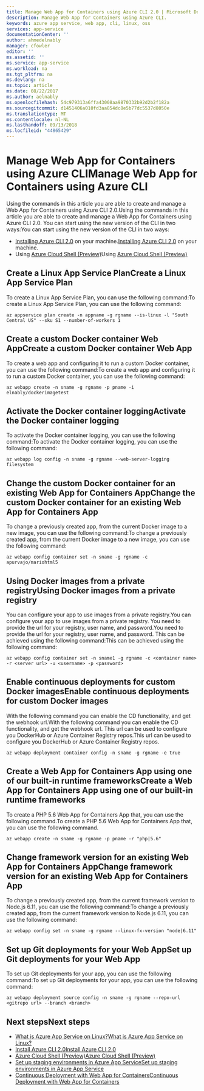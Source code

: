 ```yaml
---
title: Manage Web App for Containers using Azure CLI 2.0 | Microsoft Docs
description: Manage Web App for Containers using Azure CLI.
keywords: azure app service, web app, cli, linux, oss
services: app-service
documentationCenter: ''
author: ahmedelnably
manager: cfowler
editor: ''
ms.assetid: ''
ms.service: app-service
ms.workload: na
ms.tgt_pltfrm: na
ms.devlang: na
ms.topic: article
ms.date: 08/22/2017
ms.author: aelnably
ms.openlocfilehash: 54c979313a6ffa43008aa9870332b92d2b2f182a
ms.sourcegitcommit: d1451406a010fd3aa854dc8e5b77dc5537d8050e
ms.translationtype: MT
ms.contentlocale: nl-NL
ms.lasthandoff: 09/13/2018
ms.locfileid: "44865429"
---
```

# <a name="manage-web-app-for-containers-using-azure-cli"></a><span data-ttu-id="1eb9a-104">Manage Web App for Containers using Azure CLI</span><span class="sxs-lookup"><span data-stu-id="1eb9a-104">Manage Web App for Containers using Azure CLI</span></span>

<span data-ttu-id="1eb9a-105">Using the commands in this article you are able to create and manage a Web App for Containers using Azure CLI 2.0.</span><span class="sxs-lookup"><span data-stu-id="1eb9a-105">Using the commands in this article you are able to create and manage a Web App for Containers using Azure CLI 2.0.</span></span>
<span data-ttu-id="1eb9a-106">You can start using the new version of the CLI in two ways:</span><span class="sxs-lookup"><span data-stu-id="1eb9a-106">You can start using the new version of the CLI in two ways:</span></span>

* <span data-ttu-id="1eb9a-107">[Installing Azure CLI 2.0](https://docs.microsoft.com/cli/azure/install-azure-cli) on your machine.</span><span class="sxs-lookup"><span data-stu-id="1eb9a-107">[Installing Azure CLI 2.0](https://docs.microsoft.com/cli/azure/install-azure-cli) on your machine.</span></span>
* <span data-ttu-id="1eb9a-108">Using [Azure Cloud Shell (Preview)](../../cloud-shell/overview.md)</span><span class="sxs-lookup"><span data-stu-id="1eb9a-108">Using [Azure Cloud Shell (Preview)](../../cloud-shell/overview.md)</span></span>

## <a name="create-a-linux-app-service-plan"></a><span data-ttu-id="1eb9a-109">Create a Linux App Service Plan</span><span class="sxs-lookup"><span data-stu-id="1eb9a-109">Create a Linux App Service Plan</span></span>

<span data-ttu-id="1eb9a-110">To create a Linux App Service Plan, you can use the following command:</span><span class="sxs-lookup"><span data-stu-id="1eb9a-110">To create a Linux App Service Plan, you can use the following command:</span></span>

```azurecli-interactive
az appservice plan create -n appname -g rgname --is-linux -l "South Central US" --sku S1 --number-of-workers 1
```

## <a name="create-a-custom-docker-container-web-app"></a><span data-ttu-id="1eb9a-111">Create a custom Docker container Web App</span><span class="sxs-lookup"><span data-stu-id="1eb9a-111">Create a custom Docker container Web App</span></span>

<span data-ttu-id="1eb9a-112">To create a web app and configuring it to run a custom Docker container, you can use the following command:</span><span class="sxs-lookup"><span data-stu-id="1eb9a-112">To create a web app and configuring it to run a custom Docker container, you can use the following command:</span></span>

```azurecli-interactive
az webapp create -n sname -g rgname -p pname -i elnably/dockerimagetest
```

## <a name="activate-the-docker-container-logging"></a><span data-ttu-id="1eb9a-113">Activate the Docker container logging</span><span class="sxs-lookup"><span data-stu-id="1eb9a-113">Activate the Docker container logging</span></span>

<span data-ttu-id="1eb9a-114">To activate the Docker container logging, you can use the following command:</span><span class="sxs-lookup"><span data-stu-id="1eb9a-114">To activate the Docker container logging, you can use the following command:</span></span>

```azurecli-interactive
az webapp log config -n sname -g rgname --web-server-logging filesystem
```

## <a name="change-the-custom-docker-container-for-an-existing-web-app-for-containers-app"></a><span data-ttu-id="1eb9a-115">Change the custom Docker container for an existing Web App for Containers App</span><span class="sxs-lookup"><span data-stu-id="1eb9a-115">Change the custom Docker container for an existing Web App for Containers App</span></span>

<span data-ttu-id="1eb9a-116">To change a previously created app, from the current Docker image to a new image, you can use the following command:</span><span class="sxs-lookup"><span data-stu-id="1eb9a-116">To change a previously created app, from the current Docker image to a new image, you can use the following command:</span></span>

```azurecli-interactive
az webapp config container set -n sname -g rgname -c apurvajo/mariohtml5
```

## <a name="using-docker-images-from-a-private-registry"></a><span data-ttu-id="1eb9a-117">Using Docker images from a private registry</span><span class="sxs-lookup"><span data-stu-id="1eb9a-117">Using Docker images from a private registry</span></span>

<span data-ttu-id="1eb9a-118">You can configure your app to use images from a private registry.</span><span class="sxs-lookup"><span data-stu-id="1eb9a-118">You can configure your app to use images from a private registry.</span></span> <span data-ttu-id="1eb9a-119">You need to provide the url for your registry, user name, and password.</span><span class="sxs-lookup"><span data-stu-id="1eb9a-119">You need to provide the url for your registry, user name, and password.</span></span> <span data-ttu-id="1eb9a-120">This can be achieved using the following command:</span><span class="sxs-lookup"><span data-stu-id="1eb9a-120">This can be achieved using the following command:</span></span>

```azurecli-interactive
az webapp config container set -n sname1 -g rgname -c <container name> -r <server url> -u <username> -p <password>
```

## <a name="enable-continuous-deployments-for-custom-docker-images"></a><span data-ttu-id="1eb9a-121">Enable continuous deployments for custom Docker images</span><span class="sxs-lookup"><span data-stu-id="1eb9a-121">Enable continuous deployments for custom Docker images</span></span>

<span data-ttu-id="1eb9a-122">With the following command you can enable the CD functionality, and get the webhook url.</span><span class="sxs-lookup"><span data-stu-id="1eb9a-122">With the following command you can enable the CD functionality, and get the webhook url.</span></span> <span data-ttu-id="1eb9a-123">This url can be used to configure you DockerHub or Azure Container Registry repos.</span><span class="sxs-lookup"><span data-stu-id="1eb9a-123">This url can be used to configure you DockerHub or Azure Container Registry repos.</span></span>

```azurecli-interactive
az webapp deployment container config -n sname -g rgname -e true
```

## <a name="create-a-web-app-for-containers-app-using-one-of-our-built-in-runtime-frameworks"></a><span data-ttu-id="1eb9a-124">Create a Web App for Containers App using one of our built-in runtime frameworks</span><span class="sxs-lookup"><span data-stu-id="1eb9a-124">Create a Web App for Containers App using one of our built-in runtime frameworks</span></span>

<span data-ttu-id="1eb9a-125">To create a PHP 5.6 Web App for Containers App that, you can use the following command.</span><span class="sxs-lookup"><span data-stu-id="1eb9a-125">To create a PHP 5.6 Web App for Containers App that, you can use the following command.</span></span>

```azurecli-interactive
az webapp create -n sname -g rgname -p pname -r "php|5.6"
```

## <a name="change-framework-version-for-an-existing-web-app-for-containers-app"></a><span data-ttu-id="1eb9a-126">Change framework version for an existing Web App for Containers App</span><span class="sxs-lookup"><span data-stu-id="1eb9a-126">Change framework version for an existing Web App for Containers App</span></span>

<span data-ttu-id="1eb9a-127">To change a previously created app, from the current framework version to Node.js 6.11, you can use the following command:</span><span class="sxs-lookup"><span data-stu-id="1eb9a-127">To change a previously created app, from the current framework version to Node.js 6.11, you can use the following command:</span></span>

```azurecli-interactive
az webapp config set -n sname -g rgname --linux-fx-version "node|6.11"
```

## <a name="set-up-git-deployments-for-your-web-app"></a><span data-ttu-id="1eb9a-128">Set up Git deployments for your Web App</span><span class="sxs-lookup"><span data-stu-id="1eb9a-128">Set up Git deployments for your Web App</span></span>

<span data-ttu-id="1eb9a-129">To set up Git deployments for your app, you can use the following command:</span><span class="sxs-lookup"><span data-stu-id="1eb9a-129">To set up Git deployments for your app, you can use the following command:</span></span>

```azurecli-interactive
az webapp deployment source config -n sname -g rgname --repo-url <gitrepo url> --branch <branch>
```

## <a name="next-steps"></a><span data-ttu-id="1eb9a-130">Next steps</span><span class="sxs-lookup"><span data-stu-id="1eb9a-130">Next steps</span></span>

* [<span data-ttu-id="1eb9a-131">What is Azure App Service on Linux?</span><span class="sxs-lookup"><span data-stu-id="1eb9a-131">What is Azure App Service on Linux?</span></span>](app-service-linux-intro.md)
* [<span data-ttu-id="1eb9a-132">Install Azure CLI 2.0</span><span class="sxs-lookup"><span data-stu-id="1eb9a-132">Install Azure CLI 2.0</span></span>](https://docs.microsoft.com/cli/azure/install-azure-cli)
* [<span data-ttu-id="1eb9a-133">Azure Cloud Shell (Preview)</span><span class="sxs-lookup"><span data-stu-id="1eb9a-133">Azure Cloud Shell (Preview)</span></span>](../../cloud-shell/overview.md)
* [<span data-ttu-id="1eb9a-134">Set up staging environments in Azure App Service</span><span class="sxs-lookup"><span data-stu-id="1eb9a-134">Set up staging environments in Azure App Service</span></span>](../../app-service/web-sites-staged-publishing.md?toc=%2fazure%2fapp-service%2fcontainers%2ftoc.json)
* [<span data-ttu-id="1eb9a-135">Continuous Deployment with Web App for Containers</span><span class="sxs-lookup"><span data-stu-id="1eb9a-135">Continuous Deployment with Web App for Containers</span></span>](app-service-linux-ci-cd.md)
